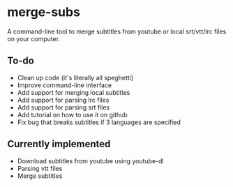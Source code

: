 # merge-subs
A command-line tool to merge subtitles from youtube or local srt/vtt/lrc files on your computer.
## To-do
* Clean up code (it's literally all speghetti)
* Improve command-line interface
* Add support for merging local subtitles
* Add support for parsing lrc files
* Add support for parsing srt files
* Add tutorial on how to use it on github
* Fix bug that breaks subtitles if 3 languages are specified
## Currently implemented
* Download subtitles from youtube using youtube-dl
* Parsing vtt files
* Merge subtitles
